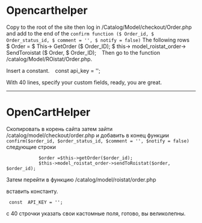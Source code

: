# Opencarthelper
Copy to the root of the site then log in /Catalog/Model/checkout/Order.php and add to the end of the `confirm function ($ Order_id, $ Order_status_id, $ comment = '', $ notify = false)`
The following rows
`` ``
             $ Order = $ This-> GetOrder ($ Order_ID);
             $ this-> model_roistat_order-> SendToroistat ($ Order, $ Order_ID);
`` ``
Then go to the function
/catalog/Model/ROistat/Order.php.

Insert a constant.
`` ``
  const api_key = '';
`` ``

With 40 lines, specify your custom fields, ready, you are great.

-----

# OpenCartHelper
Скопировать в корень сайта затем зайти /catalog/model/checkout/order.php и добавить в конец функции `confirm($order_id, $order_status_id, $comment = '', $notify = false)`
следующие строки
```
            $order =$this->getOrder($order_id);
            $this->model_roistat_order->sendToRoistat($order, $order_id);
```
Затем перейти в функцию 
/catalog/model/roistat/order.php

вставить константу.
```
 const  API_KEY = '';
```

с 40 строчки указать свои кастомные поля, готово, вы великолепны.
